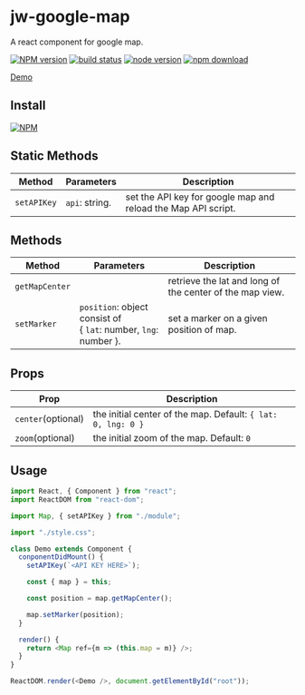 # jw-google-map

A react component for google map.

[![NPM version][npm-image]][npm-url]
[![build status][travis-image]][travis-url]
[![node version][node-image]][node-url]
[![npm download][download-image]][download-url]

[npm-image]: http://img.shields.io/npm/v/jw-google-map.svg
[npm-url]: http://npmjs.org/package/jw-google-map
[travis-image]: https://img.shields.io/travis/WaiChungWong/jw-google-map.svg
[travis-url]: https://travis-ci.org/WaiChungWong/jw-google-map
[node-image]: https://img.shields.io/badge/node.js-%3E=_0.10-green.svg
[node-url]: http://nodejs.org/download/
[download-image]: https://img.shields.io/npm/dm/jw-google-map.svg
[download-url]: https://npmjs.org/package/jw-google-map

[Demo](http://waichungwong.github.io/jw-google-map/build)

## Install

[![NPM](https://nodei.co/npm/jw-google-map.png)](https://nodei.co/npm/jw-google-map)

## Static Methods

| Method      | Parameters     | Description                                                   |
| ----------- | -------------- | ------------------------------------------------------------- |
| `setAPIKey` | `api`: string. | set the API key for google map and reload the Map API script. |

## Methods

| Method         | Parameters                                                          | Description                                              |
| -------------- | ------------------------------------------------------------------- | -------------------------------------------------------- |
| `getMapCenter` |                                                                     | retrieve the lat and long of the center of the map view. |
| `setMarker`    | `position`: object consist of<br/>{ `lat`: number, `lng`: number }. | set a marker on a given position of map.                 |

## Props

| Prop               | Description                                                  |
| ------------------ | ------------------------------------------------------------ |
| `center`(optional) | the initial center of the map. Default: `{ lat: 0, lng: 0 }` |
| `zoom`(optional)   | the initial zoom of the map. Default: `0`                    |

## Usage

```javascript
import React, { Component } from "react";
import ReactDOM from "react-dom";

import Map, { setAPIKey } from "./module";

import "./style.css";

class Demo extends Component {
  conponentDidMount() {
    setAPIKey(`<API KEY HERE>`);

    const { map } = this;

    const position = map.getMapCenter();

    map.setMarker(position);
  }

  render() {
    return <Map ref={m => (this.map = m)} />;
  }
}

ReactDOM.render(<Demo />, document.getElementById("root"));
```
